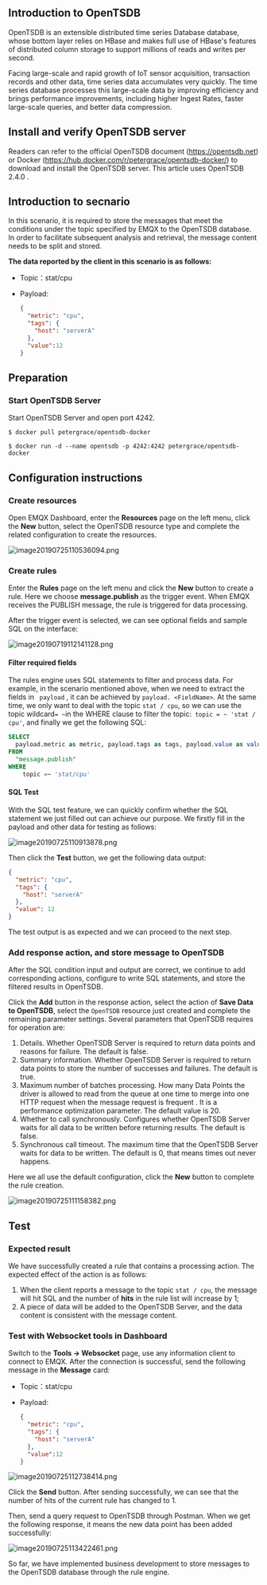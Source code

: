 ## Introduction to OpenTSDB 

OpenTSDB is an extensible distributed time series Database database, whose bottom layer relies on HBase and makes full use of HBase's features of distributed column storage to support millions of reads and writes per second.

Facing large-scale and rapid growth of IoT sensor acquisition, transaction records and other data, time series data accumulates very quickly. The time series database processes this large-scale data by improving efficiency and brings performance improvements, including higher Ingest Rates, faster large-scale queries, and better data compression.

## Install and verify OpenTSDB server

Readers can refer to the official OpenTSDB document (https://opentsdb.net) or Docker (https://hub.docker.com/r/petergrace/opentsdb-docker/) to download and install the OpenTSDB server. This article uses OpenTSDB 2.4.0 .



## Introduction to secnario

In this scenario, it is required to store the messages that meet the conditions under the topic specified by EMQX to the OpenTSDB database. In order to facilitate subsequent analysis and retrieval, the message content needs to be split and stored.

**The data reported by the client in this scenario is as follows:** 

- Topic：stat/cpu

- Payload:

  ```json
  {
    "metric": "cpu",
    "tags": {
      "host": "serverA"
    },
    "value":12
  }
  ```



## Preparation

### Start OpenTSDB Server

Start OpenTSDB Server and open port 4242.

```shell
$ docker pull petergrace/opentsdb-docker

$ docker run -d --name opentsdb -p 4242:4242 petergrace/opentsdb-docker
```



## Configuration instructions

### Create resources

Open EMQX Dashboard, enter the **Resources** page on the left menu, click the **New** button, select the OpenTSDB resource type and complete the related configuration to create the resources.

![image20190725110536094.png](https://static.emqx.net/images/559e3c15ade4859fde9a4450a7ec44be.png)

### Create rules

Enter the **Rules** page on the left menu and click the **New** button to create a rule. Here we choose **message.publish** as the trigger event. When EMQX receives the PUBLISH message, the rule is triggered for data processing.

After the trigger event is selected, we can see optional fields and sample SQL on the interface:

![image20190719112141128.png](https://static.emqx.net/images/c7403006b9e6c66eb93147635fdec72a.png)



#### Filter required fields

The rules engine uses SQL statements to filter and process data. For example, in the scenario mentioned above, when we need to extract the fields in `` payload`` , it can be achieved by `payload. <FieldName>`. At the same time, we only want to deal with the topic `stat / cpu`, so we can use the topic wildcard` = ~ `in the WHERE clause to filter the topic:` topic = ~ 'stat / cpu'`, and finally we get the following SQL:

```sql
SELECT
  payload.metric as metric, payload.tags as tags, payload.value as value
FROM
  "message.publish"
WHERE
	topic =~ 'stat/cpu'
```



#### SQL Test

With the SQL test feature, we can quickly confirm whether the SQL statement we just filled out can achieve our purpose. We firstly fill in the payload and other data for testing as follows:

![image20190725110913878.png](https://static.emqx.net/images/36998b39ec573e870a02025ae4b75f16.png)

Then click the **Test**  button, we get the following data output:

```json
{
  "metric": "cpu",
  "tags": {
    "host": "serverA"
  },
  "value": 12
}
```

The test output is as expected and we can proceed to the next step.



### Add response action, and store message to OpenTSDB

After the SQL condition input and output are correct, we continue to add corresponding actions, configure to write SQL statements, and store the filtered results in OpenTSDB.

Click the **Add** button in the response action, select the  action of **Save Data to OpenTSDB**, select the `OpenTSDB` resource just created and complete the remaining parameter settings. Several parameters that OpenTSDB requires for operation are:

1. Details. Whether OpenTSDB Server is required to return data points and reasons for failure. The default is false.
2. Summary information. Whether OpenTSDB Server is required to return data points to store the number of successes and failures. The default is true.
3. Maximum number of batches processing. How many Data Points the driver is allowed to read from the queue at one time to merge into one HTTP request when the message request is frequent . It is a performance optimization parameter. The default value is 20.
4. Whether to call synchronously. Configures whether OpenTSDB Server waits for all data to be written before returning results. The default is false.
5. Synchronous call timeout. The maximum time that the OpenTSDB Server waits for data to be written. The default is 0, that means times out never happens.

Here we all use the default configuration, click the  **New** button to complete the rule creation.

![image20190725111158382.png](https://static.emqx.net/images/5ccaba525195b33764e628aedbe0642f.png)



## Test

### Expected result

We have successfully created a rule that contains a processing action. The expected effect of the action is as follows:

1. When the client reports a message to the topic `stat / cpu`, the message will hit SQL and the number of **hits** in the rule list will increase by 1;
2. A piece of data will be added to the OpenTSDB Server, and the data content is consistent with the message content.



### Test with Websocket tools in Dashboard

Switch to the **Tools ->  Websocket** page, use any information client to connect to EMQX. After the connection is successful, send the following message in the **Message** card:

- Topic：stat/cpu

- Payload:

  ```json
  {
    "metric": "cpu",
    "tags": {
      "host": "serverA"
    },
    "value":12
  }
  ```

![image20190725112738414.png](https://static.emqx.net/images/55010e5898747458016a572307f41272.png)

Click the **Send** button. After sending successfully, we can see that the number of hits of the current rule has changed to 1.

Then, send a query request to OpenTSDB through Postman. When we get the following response, it means the new data point has been added successfully:

![image20190725113422461.png](https://static.emqx.net/images/8f5bf630e3efebdad766a27d778dad82.png)

So far, we have implemented business development to store messages to the OpenTSDB database through the rule engine.
